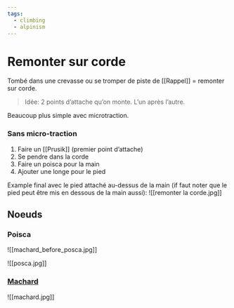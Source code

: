 ```yaml
---
tags:
  - climbing
  - alpinism
---
```

# Remonter sur corde

Tombé dans une crevasse ou se tromper de piste de [[Rappel]] = remonter sur corde.

> Idée: 2 points d’attache qu’on monte. L’un après l’autre.

Beaucoup plus simple avec microtraction. 

### Sans micro-traction

1. Faire un [[Prusik]] (premier point d’attache)
2. Se pendre dans la corde 
3. Faire un poisca pour la main
4. Ajouter une longe pour le pied

Example final avec le pied attaché au-dessus de la main (if faut noter que le pied peut être mis en dessous de la main aussi):
![[remonter la corde.jpg]]

## Noeuds

### Poisca

![[machard_before_posca.jpg]]

![[posca.jpg]]

### [Machard](https://fr.wikipedia.org/wiki/N%C5%93ud_de_Machard)

![[machard.jpg]]
